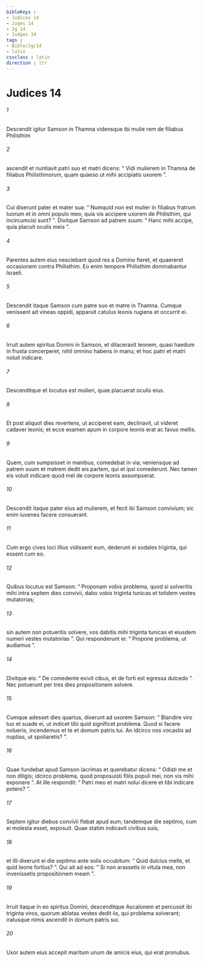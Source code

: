 ```yaml
---
bibleKeys : 
- Judices 14
- Juges 14
- Jg 14
- Judges 14
tags : 
- Bible/Jg/14
- latin
cssclass : latin
direction : ltr
---
```


# Judices 14

###### 1
Descendit igitur Samson in Thamna vidensque ibi mulie rem de filiabus Philisthim 
###### 2
ascendit et nuntiavit patri suo et matri dicens: “ Vidi mulierem in Thamna de filiabus Philisthinorum, quam quaeso ut mihi accipiatis uxorem ”. 
###### 3
Cui dixerunt pater et mater sua: “ Numquid non est mulier in filiabus fratrum tuorum et in omni populo meo, quia vis accipere uxorem de Philisthim, qui incircumcisi sunt? ”. Dixitque Samson ad patrem suum: “ Hanc mihi accipe, quia placuit oculis meis ”. 
###### 4
Parentes autem eius nesciebant quod res a Domino fieret, et quaereret occasionem contra Philisthim. Eo enim tempore Philisthim dominabantur Israeli.
###### 5
Descendit itaque Samson cum patre suo et matre in Thamna. Cumque venissent ad vineas oppidi, apparuit catulus leonis rugiens et occurrit ei. 
###### 6
Irruit autem spiritus Domini in Samson, et dilaceravit leonem, quasi haedum in frusta concerperet, nihil omnino habens in manu; et hoc patri et matri noluit indicare. 
###### 7
Descenditque et locutus est mulieri, quae placuerat oculis eius. 
###### 8
Et post aliquot dies revertens, ut acciperet eam, declinavit, ut videret cadaver leonis; et ecce examen apum in corpore leonis erat ac favus mellis. 
###### 9
Quem, cum sumpsisset in manibus, comedebat in via; veniensque ad patrem suum et matrem dedit eis partem, qui et ipsi comederunt. Nec tamen eis voluit indicare quod mel de corpore leonis assumpserat.
###### 10
Descendit itaque pater eius ad mulierem, et fecit ibi Samson convivium; sic enim iuvenes facere consuerant. 
###### 11
Cum ergo cives loci illius vidissent eum, dederunt ei sodales triginta, qui essent cum eo. 
###### 12
Quibus locutus est Samson: “ Proponam vobis problema, quod si solveritis mihi intra septem dies convivii, dabo vobis triginta tunicas et totidem vestes mutatorias; 
###### 13
sin autem non potueritis solvere, vos dabitis mihi triginta tunicas et eiusdem numeri vestes mutatorias ”. Qui responderunt ei: “ Propone problema, ut audiamus ”. 
###### 14
Dixitque eis: “ De comedente exivit cibus, et de forti est egressa dulcedo ”. Nec potuerunt per tres dies propositionem solvere. 
###### 15
Cumque adesset dies quartus, dixerunt ad uxorem Samson: “ Blandire viro tuo et suade ei, ut indicet tibi quid significet problema. Quod si facere nolueris, incendemus et te et domum patris tui. An idcirco nos vocastis ad nuptias, ut spoliaretis? ”. 
###### 16
Quae fundebat apud Samson lacrimas et querebatur dicens: “ Odisti me et non diligis; idcirco problema, quod proposuisti filiis populi mei, non vis mihi exponere ”. At ille respondit: “ Patri meo et matri nolui dicere et tibi indicare potero? ”. 
###### 17
Septem igitur diebus convivii flebat apud eum; tandemque die septimo, cum ei molesta esset, exposuit. Quae statim indicavit civibus suis, 
###### 18
et illi dixerunt ei die septimo ante solis occubitum: “ Quid dulcius melle, et quid leone fortius? ”. Qui ait ad eos: “ Si non arassetis in vitula mea, non invenissetis propositionem meam ”.
###### 19
Irruit itaque in eo spiritus Domini, descenditque Ascalonem et percussit ibi triginta viros, quorum ablatas vestes dedit iis, qui problema solverant; iratusque nimis ascendit in domum patris sui.
###### 20
Uxor autem eius accepit maritum unum de amicis eius, qui erat pronubus.
